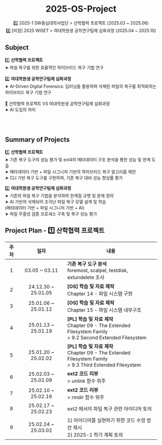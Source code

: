 <div align="center">

# 2025-OS-Project

1️⃣ 2025-1 SW중심대학사업단 > 산학협력 프로젝트 (2025.03 ~ 2025.06)
</br>
2️⃣ [미정] 2025 WISET > 여대학원생 공학연구팀제 심화과정 (2025.04 ~ 2025.10)

</div>

## Subject

1️⃣ **산학협력 프로젝트** 
</br>
➤ 파일 복구를 위한 효율적인 하이브리드 복구 기법 연구
</br>
</br>
2️⃣ **여대학원생 공학연구팀제 심화과정** 
</br>
➤ AI-Driven Digital Forensics: 딥러닝을 활용하여 삭제된 파일의 복구를 최적화하는 하이브리드 복구 기법 연구
</br>
</br>
📌 산학협력 프로젝트 VS 여대학원생 공학연구팀제 심화과정
</br>
➤ AI 도입의 차이

</br>
</br>

## Summary of Projects

1️⃣ **산학협력 프로젝트** 
</br>➤ 기존 복구 도구의 성능 평가 및 ext4의 메타데이터 구조 분석을 통한 성능 및 한계 도출
</br>➤ 메타데이터 기반 + 파일 시그니처 기반의 하이브리드 복구 알고리즘 제안
</br>➤ CLI 기반 복구 도구를 구현하여, 기존 복구 대비 성능 향상률 평가

2️⃣ **여대학원생 공학연구팀제 심화과정** 
</br>➤ 기존의 파일 복구 기법을 분석하여 한계점 규명 및 문제 정의
</br>➤ AI 기반의 삭제되어 조각난 파일 복구 모델 설계 및 학습
  </br>(메타데이터 기반 + 파일 시그니처 기반 + AI)
</br>➤ 파일 무결성 검증 프로세스 구축 및 복구 성능 평가

</div>

## Project Plan - 1️⃣ 산학협력 프로젝트


| 주차 | 일자                     | 내용                                                                                      |
|:---:|:---------------:|------------------------------------------------------------------------------------------|
|  1  |  03.05 ~ 03.11  | <strong>기존 복구 도구 분석</strong> <br/> foremost, scalpel, testdisk, extundelete 조사 |
| 2    | 24.12.30 ~ 25.01.05      | <strong>[OS] 학습 및 자료 제작</strong> <br/> Chapter 14 - 파일 시스템 구현               |
| 3    | 25.01.06 ~ 25.01.12      | <strong>[OS] 학습 및 자료 제작</strong> <br/> Chapter 15 - 파일 시스템 내부구조           |
| 4    | 25.01.13 ~ 25.01.19      | <strong>[PL] 학습 및 자료 제작</strong> <br/> Chapter 09 - The Extended Filesystem Family <br/> > 9.2 Second Extended Filesystem |
| 5    | 25.01.20 ~ 25.02.02      | <strong>[PL] 학습 및 자료 제작</strong> <br/> Chapter 09 - The Extended Filesystem Family <br/> > 9.3 Third Extended Filesystem  |
| 6    | 25.02.03 ~ 25.02.09      | <strong>ext2 코드 리뷰</strong> <br/> > unlink 함수 위주                                |
| 7    | 25.02.10 ~ 25.02.16      | <strong>ext2 코드 리뷰</strong> <br/> > rmdir 함수 위주                                 |
| 8    | 25.02.17 ~ 25.02.23      | ext2 에서의 파일 복구 관련 아이디어 토의                                                 |
| 9    | 25.02.24 ~ 25.03.02      | 1) 아이디어를 실현하기 위한 코드 수정 방안 제시 <br/> 2) 2025-1 학기 계획 토의           |
